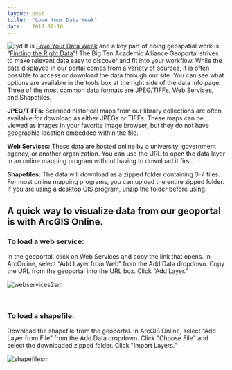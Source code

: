 ```yaml
---
layout: post
title:  "Love Your Data Week"
date:   2017-02-16
---
```


![lyd](https://cloud.githubusercontent.com/assets/2367677/22998176/34770d70-f39b-11e6-8bcb-96e82d7deb65.jpeg)
It is [Love Your Data Week](https://loveyourdata.wordpress.com/) and a key part of doing geospatial work is “[Finding the Right Data](https://loveyourdata.wordpress.com/lydw-2017/thursday-2017/)”!  The Big Ten Academic Alliance Geoportal strives to make relevant data easy to discover and fit into your workflow.  While the data displayed in our portal comes from a variety of sources, it is often possible to access or download the data through our site. You can see what options are available in the tools box at the right side of the data info page. Three of the most common data formats are JPEG/TIFFs, Web Services, and Shapefiles.   

**JPEG/TIFFs:** Scanned historical maps from our library collections are often available for download as either JPEGs or TIFFs.  These maps can be viewed as images in your favorite image browser, but they do not have geographic location embedded within the file. 

**Web Services:** These data are hosted online by a university, government agency, or another organization.  You can use the URL to open the data layer in an online mapping program without having to download it first. 

**Shapefiles:**  The data will download as a zipped folder containing 3-7 files. For most online mapping programs, you can upload the entire zipped folder. If you are using a desktop GIS program, unzip the folder before using.  

## A quick way to visualize data from our geoportal is with ArcGIS Online.

### **To load a web service:**
 In the geoportal, click on Web Services and copy the link that opens. In ArcOnline, select “Add Layer from Web” from the Add Data dropdown.  Copy the URL from the geoportal into the URL box. Click “Add Layer.” 

![webservices2sm](https://cloud.githubusercontent.com/assets/2367677/22997997/85619b16-f39a-11e6-8f36-db0afd22f923.gif)
 
 <br>
 
 
### **To load a shapefile:** 
Download the shapefile from the geoportal. In ArcGIS Online,  select “Add Layer from File” from the Add Data dropdown.  Click "Choose File" and select the downloaded zipped folder.  Click "Import Layers." 

![shapefilesm](https://cloud.githubusercontent.com/assets/2367677/22998003/8aafc8d6-f39a-11e6-8bdc-f0cb203d25f7.gif)
